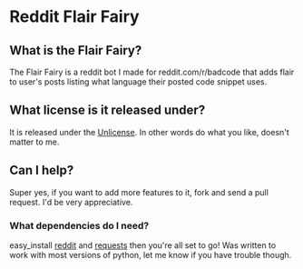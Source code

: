 # Reddit Flair Fairy

## What is the Flair Fairy?

The Flair Fairy is a reddit bot I made for reddit.com/r/badcode that adds flair
to user's posts listing what language their posted code snippet uses.

## What license is it released under?

It is released under the [Unlicense](http://www.unlicense.org). In other words
do what you like, doesn't matter to me.

## Can I help?

Super yes, if you want to add more features to it, fork and send a pull request.
I'd be very appreciative.

### What dependencies do I need?

easy_install [reddit](https://github.com/mellort/reddit_api) and
[requests](http://docs.python-requests.org/en/latest/index.html) then you're
all set to go! Was written to work with most versions of python, let me know
if you have trouble though.
